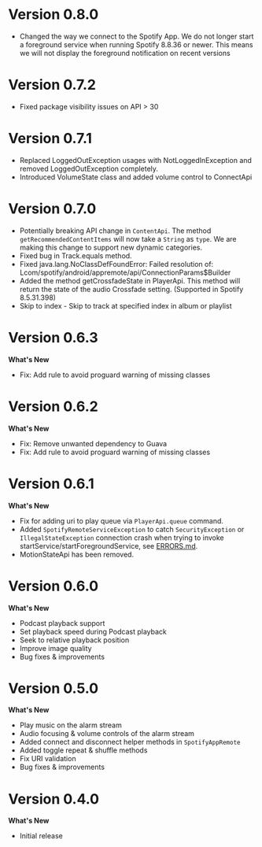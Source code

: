 # Version 0.8.0
* Changed the way we connect to the Spotify App. We do not longer start a foreground service when running Spotify 8.8.36 or newer. This means we will not display the foreground notification on recent versions

# Version 0.7.2
* Fixed package visibility issues on API > 30

# Version 0.7.1
* Replaced LoggedOutException usages with NotLoggedInException and removed LoggedOutException completely.
* Introduced VolumeState class and added volume control to ConnectApi

# Version 0.7.0
* Potentially breaking API change in `ContentApi`. The method `getRecommendedContentItems` will now take a `String` as `type`. We are making this change to support new dynamic categories.
* Fixed bug in Track.equals method.
* Fixed java.lang.NoClassDefFoundError: Failed resolution of: Lcom/spotify/android/appremote/api/ConnectionParams$Builder
* Added the method getCrossfadeState in PlayerApi. This method will return the state of the audio Crossfade setting. (Supported in Spotify 8.5.31.398)
* Skip to index - Skip to track at specified index in album or playlist

# Version 0.6.3

**What's New**
* Fix: Add rule to avoid proguard warning of missing classes

# Version 0.6.2

**What's New**
* Fix: Remove unwanted dependency to Guava
* Fix: Add rule to avoid proguard warning of missing classes

# Version 0.6.1

**What's New**

* Fix for adding uri to play queue via `PlayerApi.queue` command.
* Added `SpotifyRemoteServiceException` to catch `SecurityException` or `IllegalStateException` connection crash when trying to invoke startService/startForegroundService, see [ERRORS.md](ERRORS.md).
* MotionStateApi has been removed.

# Version 0.6.0

**What's New**

* Podcast playback support
* Set playback speed during Podcast playback
* Seek to relative playback position
* Improve image quality
* Bug fixes & improvements

# Version 0.5.0
  
**What's New**  
  
* Play music on the alarm stream
* Audio focusing & volume controls of the alarm stream
* Added connect and disconnect helper methods in `SpotifyAppRemote`
* Added toggle repeat & shuffle methods
* Fix URI validation
* Bug fixes & improvements

# Version 0.4.0   
  
**What's New**  
  
* Initial release

